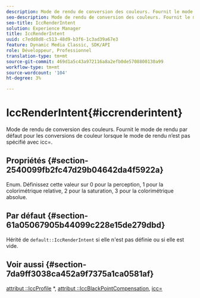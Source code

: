 ```yaml
---
description: Mode de rendu de conversion des couleurs. Fournit le mode de rendu par défaut pour les conversions de couleur lorsque le mode de rendu n’est pas spécifié avec icc=.
seo-description: Mode de rendu de conversion des couleurs. Fournit le mode de rendu par défaut pour les conversions de couleur lorsque le mode de rendu n’est pas spécifié avec icc=.
seo-title: IccRenderIntent
solution: Experience Manager
title: IccRenderIntent
uuid: c7edd8d8-c513-48d9-b3f6-1c3ad39a67e3
feature: Dynamic Media Classic, SDK/API
role: Développeur, Professionnel
translation-type: tm+mt
source-git-commit: 469d1a5c43a972116a8a2efb0de5708800130a99
workflow-type: tm+mt
source-wordcount: '104'
ht-degree: 3%

---
```



# IccRenderIntent{#iccrenderintent}

Mode de rendu de conversion des couleurs. Fournit le mode de rendu par défaut pour les conversions de couleur lorsque le mode de rendu n’est pas spécifié avec icc=.

## Propriétés {#section-2540099fb2fc47d29b04642da4f5922a}

Enum. Définissez cette valeur sur 0 pour la perception, 1 pour la colorimétrique relative, 2 pour la saturation, 3 pour la colorimétrique absolue.

## Par défaut {#section-61a05067905b44099c228e15de279dbd}

Hérité de `default::IccRenderIntent` si elle n&#39;est pas définie ou si elle est vide.

## Voir aussi {#section-7da9ff3038ca452a9f7375a1ca0581af}

[attribut ::IccProfile](../../../../../is-api/image-catalog/image-serving-api-ref/c-image-catalog-reference/c-attributes-reference/r-iccprofilecmyk.md#reference-db89f9dac33e447cadb359ec1ba27ee0) *,  [attribut ::IccBlackPointCompensation](../../../../../is-api/image-catalog/image-serving-api-ref/c-image-catalog-reference/c-attributes-reference/r-iccblackpointcompensation.md#reference-357626375ee140d1807f0c05171c733f),  [icc=](../../../../../is-api/http-ref/image-serving-api-ref/c-http-protocol-reference/c-command-reference/r-icc.md#reference-182b5679e21e4df3b4d330535a5a7517)
